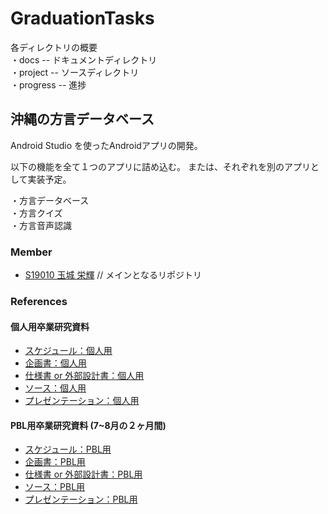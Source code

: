 # GraduationTasks

各ディレクトリの概要  
・docs -- ドキュメントディレクトリ<br>
・project -- ソースディレクトリ<br>
・progress -- 進捗

## 沖縄の方言データベース

Android Studio を使ったAndroidアプリの開発。

以下の機能を全て１つのアプリに詰め込む。
または、それぞれを別のアプリとして実装予定。

・方言データベース<br>
・方言クイズ<br>
・方言音声認識<br>

### Member

- [S19010 玉城 栄輝](https://github.com/s19010/GraduationTasks) // メインとなるリポジトリ

### References

#### 個人用卒業研究資料
- [スケジュール：個人用](https://docs.google.com/spreadsheets/d/1uyINGPHk2EHzqjiNDtYkcIiz46lLa_16kXI96Z4i45M/edit?usp=sharing)
- [企画書：個人用](https://docs.google.com/document/d/1HrS_s03t7ZM8-zFceADWjZw3swFP63_3hRUpw8fYoUY/edit)
- [仕様書 or 外部設計書：個人用](https://docs.google.com/document/d/1Mn70xV5Lr8q0ZftDjhcJ-uL03KoP7KsaBNfC2aodMMw/edit)
- [ソース：個人用](リンク)
- [プレゼンテーション：個人用](https://docs.google.com/presentation/d/1ACh3IyDnQpPzOqMxK4k3_T8LzQUt5tWWS7jV2RntWPs/edit?usp=sharing)

#### PBL用卒業研究資料 (7~8月の２ヶ月間)
- [スケジュール：PBL用](https://docs.google.com/spreadsheets/d/1vYTSaaVVlbfpLCkNU8_vfGpKbc0t5la1L4ckY9OjVdw/edit#gid=0)
- [企画書：PBL用](https://docs.google.com/document/d/1ydLk5jTC74PdadOaqD_T_l235K630g_hGQrB3if4R5E/edit)
- [仕様書 or 外部設計書：PBL用](https://docs.google.com/document/d/1NK6rM73bTlJCYNdhKbLTWjJjaorzySTABSsAzz6p1gw/edit?usp=sharing)
- [ソース：PBL用](リンク)
- [プレゼンテーション：PBL用](https://docs.google.com/presentation/d/1W6VhVkQaWfUPh8mYtEZ7XWosLRr_rGPut_DzoA9xA7M/edit?usp=sharing)
